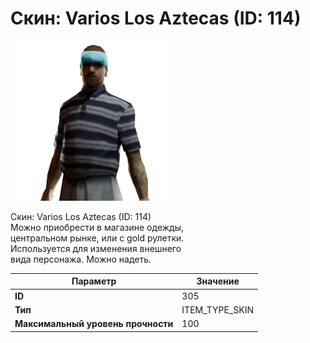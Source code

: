 # Скин: Varios Los Aztecas (ID: 114)

![Item Image](../img/305.webp?raw=true)

Скин: Varios Los Aztecas (ID: 114)<br>Можно приобрести в магазине одежды,<br>центральном рынке, или с gold рулетки.<br>Используется для изменения внешнего<br>вида персонажа. Можно надеть.


| Параметр | Значение |
|----------|----------|
| **ID** | 305 |
| **Тип** | ITEM_TYPE_SKIN |
| **Максимальный уровень прочности** | 100 |

